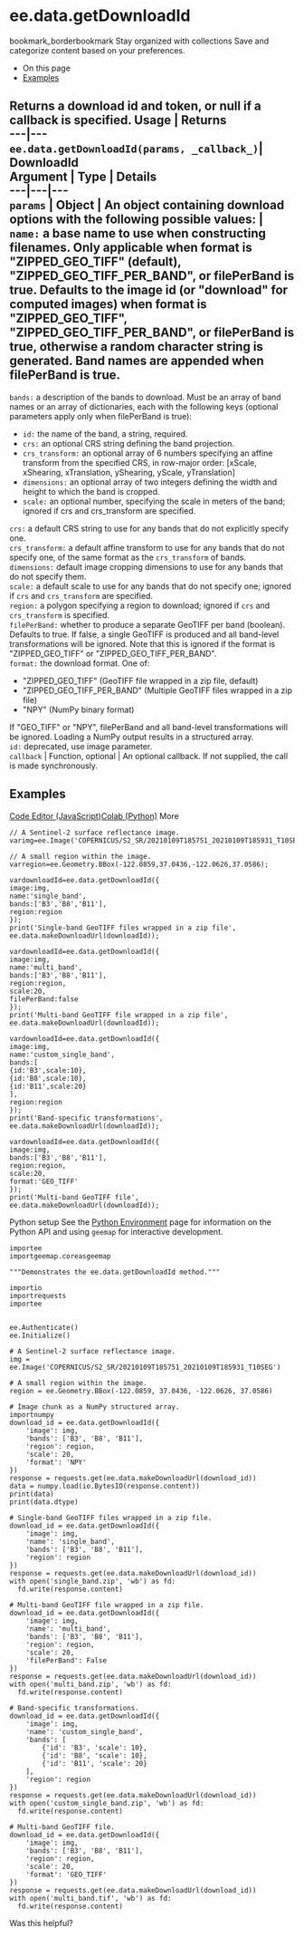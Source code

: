  
#  ee.data.getDownloadId
bookmark_borderbookmark Stay organized with collections  Save and categorize content based on your preferences.
  * On this page
  * [Examples](https://developers.google.com/earth-engine/apidocs/ee-data-getdownloadid#examples)


Returns a download id and token, or null if a callback is specified.
Usage | Returns  
---|---  
`ee.data.getDownloadId(params, _callback_)`|  DownloadId  
Argument | Type | Details  
---|---|---  
`params` | Object | An object containing download options with the following possible values:  |  ` name: ` a base name to use when constructing filenames. Only applicable when format is "ZIPPED_GEO_TIFF" (default), "ZIPPED_GEO_TIFF_PER_BAND", or filePerBand is true. Defaults to the image id (or "download" for computed images) when format is "ZIPPED_GEO_TIFF", "ZIPPED_GEO_TIFF_PER_BAND", or filePerBand is true, otherwise a random character string is generated. Band names are appended when filePerBand is true.  
---  
` bands: ` a description of the bands to download. Must be an array of band names or an array of dictionaries, each with the following keys (optional parameters apply only when filePerBand is true):
  * ` id: ` the name of the band, a string, required. 
  * ` crs: ` an optional CRS string defining the band projection.
  * ` crs_transform: ` an optional array of 6 numbers specifying an affine transform from the specified CRS, in row-major order: [xScale, xShearing, xTranslation, yShearing, yScale, yTranslation]
  * ` dimensions: ` an optional array of two integers defining the width and height to which the band is cropped.
  * ` scale: ` an optional number, specifying the scale in meters of the band; ignored if crs and crs_transform are specified.

  
` crs: ` a default CRS string to use for any bands that do not explicitly specify one.  
` crs_transform: ` a default affine transform to use for any bands that do not specify one, of the same format as the `crs_transform` of bands.  
` dimensions: ` default image cropping dimensions to use for any bands that do not specify them.  
` scale: ` a default scale to use for any bands that do not specify one; ignored if `crs` and `crs_transform` are specified.  
` region: ` a polygon specifying a region to download; ignored if `crs` and `crs_transform` is specified.  
` filePerBand: ` whether to produce a separate GeoTIFF per band (boolean). Defaults to true. If false, a single GeoTIFF is produced and all band-level transformations will be ignored. Note that this is ignored if the format is "ZIPPED_GEO_TIFF" or "ZIPPED_GEO_TIFF_PER_BAND".  
` format: ` the download format. One of: 
  * "ZIPPED_GEO_TIFF" (GeoTIFF file wrapped in a zip file, default)
  * "ZIPPED_GEO_TIFF_PER_BAND" (Multiple GeoTIFF files wrapped in a zip file)
  * "NPY" (NumPy binary format)

If "GEO_TIFF" or "NPY", filePerBand and all band-level transformations will be ignored. Loading a NumPy output results in a structured array.  
` id: ` deprecated, use image parameter.  
`callback` | Function, optional | An optional callback. If not supplied, the call is made synchronously.  
## Examples
[Code Editor (JavaScript)](https://developers.google.com/earth-engine/apidocs/ee-data-getdownloadid#code-editor-javascript-sample)[Colab (Python)](https://developers.google.com/earth-engine/apidocs/ee-data-getdownloadid#colab-python-sample) More
```
// A Sentinel-2 surface reflectance image.
varimg=ee.Image('COPERNICUS/S2_SR/20210109T185751_20210109T185931_T10SEG');

// A small region within the image.
varregion=ee.Geometry.BBox(-122.0859,37.0436,-122.0626,37.0586);

vardownloadId=ee.data.getDownloadId({
image:img,
name:'single_band',
bands:['B3','B8','B11'],
region:region
});
print('Single-band GeoTIFF files wrapped in a zip file',
ee.data.makeDownloadUrl(downloadId));

vardownloadId=ee.data.getDownloadId({
image:img,
name:'multi_band',
bands:['B3','B8','B11'],
region:region,
scale:20,
filePerBand:false
});
print('Multi-band GeoTIFF file wrapped in a zip file',
ee.data.makeDownloadUrl(downloadId));

vardownloadId=ee.data.getDownloadId({
image:img,
name:'custom_single_band',
bands:[
{id:'B3',scale:10},
{id:'B8',scale:10},
{id:'B11',scale:20}
],
region:region
});
print('Band-specific transformations',
ee.data.makeDownloadUrl(downloadId));

vardownloadId=ee.data.getDownloadId({
image:img,
bands:['B3','B8','B11'],
region:region,
scale:20,
format:'GEO_TIFF'
});
print('Multi-band GeoTIFF file',
ee.data.makeDownloadUrl(downloadId));
```
Python setup
See the [ Python Environment](https://developers.google.com/earth-engine/guides/python_install) page for information on the Python API and using `geemap` for interactive development.
```
importee
importgeemap.coreasgeemap
```
```
"""Demonstrates the ee.data.getDownloadId method."""

importio
importrequests
importee


ee.Authenticate()
ee.Initialize()

# A Sentinel-2 surface reflectance image.
img = ee.Image('COPERNICUS/S2_SR/20210109T185751_20210109T185931_T10SEG')

# A small region within the image.
region = ee.Geometry.BBox(-122.0859, 37.0436, -122.0626, 37.0586)

# Image chunk as a NumPy structured array.
importnumpy
download_id = ee.data.getDownloadId({
    'image': img,
    'bands': ['B3', 'B8', 'B11'],
    'region': region,
    'scale': 20,
    'format': 'NPY'
})
response = requests.get(ee.data.makeDownloadUrl(download_id))
data = numpy.load(io.BytesIO(response.content))
print(data)
print(data.dtype)

# Single-band GeoTIFF files wrapped in a zip file.
download_id = ee.data.getDownloadId({
    'image': img,
    'name': 'single_band',
    'bands': ['B3', 'B8', 'B11'],
    'region': region
})
response = requests.get(ee.data.makeDownloadUrl(download_id))
with open('single_band.zip', 'wb') as fd:
  fd.write(response.content)

# Multi-band GeoTIFF file wrapped in a zip file.
download_id = ee.data.getDownloadId({
    'image': img,
    'name': 'multi_band',
    'bands': ['B3', 'B8', 'B11'],
    'region': region,
    'scale': 20,
    'filePerBand': False
})
response = requests.get(ee.data.makeDownloadUrl(download_id))
with open('multi_band.zip', 'wb') as fd:
  fd.write(response.content)

# Band-specific transformations.
download_id = ee.data.getDownloadId({
    'image': img,
    'name': 'custom_single_band',
    'bands': [
        {'id': 'B3', 'scale': 10},
        {'id': 'B8', 'scale': 10},
        {'id': 'B11', 'scale': 20}
    ],
    'region': region
})
response = requests.get(ee.data.makeDownloadUrl(download_id))
with open('custom_single_band.zip', 'wb') as fd:
  fd.write(response.content)

# Multi-band GeoTIFF file.
download_id = ee.data.getDownloadId({
    'image': img,
    'bands': ['B3', 'B8', 'B11'],
    'region': region,
    'scale': 20,
    'format': 'GEO_TIFF'
})
response = requests.get(ee.data.makeDownloadUrl(download_id))
with open('multi_band.tif', 'wb') as fd:
  fd.write(response.content)
```

Was this helpful?
